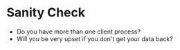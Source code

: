 # Sanity Check

* Do you have more than one client process?
* Will you be very upset if you don't get your data back?
